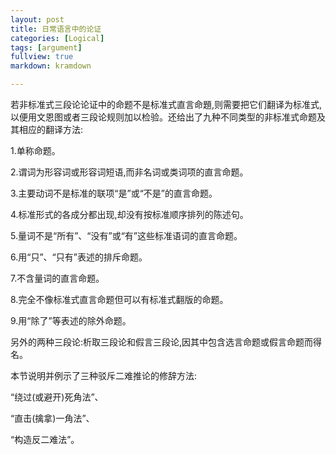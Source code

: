 ```yaml
---
layout: post
title: 日常语言中的论证
categories: [Logical]
tags: [argument]
fullview: true
markdown: kramdown

---
```



若非标准式三段论论证中的命题不是标准式直言命題,则需要把它们翻译为标准式,以便用文恩图或者三段论规则加以检验。还给出了九种不同类型的非标准式命题及其相应的翻译方法:

1.单称命题。

2.谓词为形容词或形容词短语,而非名词或类词项的直言命题。

3.主要动词不是标准的联项“是”或“不是”的直言命题。

4.标准形式的各成分都出现,却没有按标准顺序排列的陈述句。

5.量词不是“所有”、“没有”或“有”这些标准语词的直言命题。

6.用“只”、“只有”表述的排斥命题。

7.不含量词的直言命题。

8.完全不像标准式直言命题但可以有标准式翻版的命题。

9.用“除了”等表述的除外命题。


另外的两种三段论:析取三段论和假言三段论,因其中包含选言命题或假言命题而得名。


本节说明并例示了三种驳斥二难推论的修辞方法:

“绕过(或避开)死角法”、

“直击(擒拿)一角法”、

“构造反二难法”。
